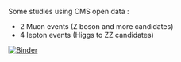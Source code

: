 Some studies using CMS open data : 
- 2 Muon events (Z boson and more candidates)
- 4 lepton events (Higgs to ZZ candidates)



[![Binder](https://mybinder.org/badge_logo.svg)](https://mybinder.org/v2/gh/dermotmoran/OpenDataStudies/HEAD)

